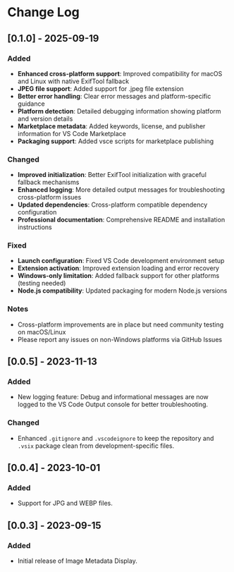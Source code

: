 # Change Log

## [0.1.0] - 2025-09-19

### Added
- **Enhanced cross-platform support**: Improved compatibility for macOS and Linux with native ExifTool fallback
- **JPEG file support**: Added support for .jpeg file extension
- **Better error handling**: Clear error messages and platform-specific guidance
- **Platform detection**: Detailed debugging information showing platform and version details
- **Marketplace metadata**: Added keywords, license, and publisher information for VS Code Marketplace
- **Packaging support**: Added vsce scripts for marketplace publishing

### Changed
- **Improved initialization**: Better ExifTool initialization with graceful fallback mechanisms
- **Enhanced logging**: More detailed output messages for troubleshooting cross-platform issues
- **Updated dependencies**: Cross-platform compatible dependency configuration
- **Professional documentation**: Comprehensive README and installation instructions

### Fixed
- **Launch configuration**: Fixed VS Code development environment setup
- **Extension activation**: Improved extension loading and error recovery
- **Windows-only limitation**: Added fallback support for other platforms (testing needed)
- **Node.js compatibility**: Updated packaging for modern Node.js versions

### Notes
- Cross-platform improvements are in place but need community testing on macOS/Linux
- Please report any issues on non-Windows platforms via GitHub Issues

## [0.0.5] - 2023-11-13

### Added
- New logging feature: Debug and informational messages are now logged to the VS Code Output console for better troubleshooting.

### Changed
- Enhanced `.gitignore` and `.vscodeignore` to keep the repository and `.vsix` package clean from development-specific files.

## [0.0.4] - 2023-10-01

### Added
- Support for JPG and WEBP files.

## [0.0.3] - 2023-09-15

### Added
- Initial release of Image Metadata Display.